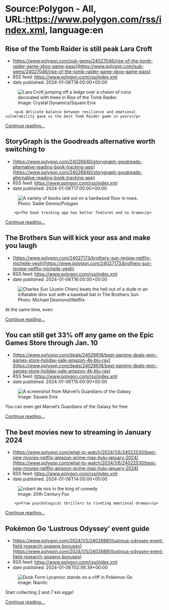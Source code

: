 # Source:Polygon -  All, URL:https://www.polygon.com/rss/index.xml, language:en

## Rise of the Tomb Raider is still peak Lara Croft
 - [https://www.polygon.com/sub-gems/24027046/rise-of-the-tomb-raider-game-xbox-game-pass](https://www.polygon.com/sub-gems/24027046/rise-of-the-tomb-raider-game-xbox-game-pass)
 - RSS feed: https://www.polygon.com/rss/index.xml
 - date published: 2024-01-06T18:00:00+00:00

<figure>
      <img alt="Lara Croft jumping off a ledge over a chasm of ruins decorated with trees in Rise of the Tomb Raider." src="https://cdn.vox-cdn.com/thumbor/F93hE08L4OOHVJz7K_MxYRmtrUY=/0x0:1920x1080/640x360/cdn.vox-cdn.com/uploads/chorus_image/image/73029842/ss_749f99146e5ebad371e37d95bfab7b17847c1d81.1920x1080.0.jpg" />
        <figcaption>Image: Crystal Dynamics/Square Enix</figcaption>
    </figure>


  		<p>A delicate balance between resilience and emotional vulnerability gave us the best Tomb Raider game in years</p>
  <p>
    <a href="https://www.polygon.com/sub-gems/24027046/rise-of-the-tomb-raider-game-xbox-game-pass">Continue reading&hellip;</a>
  </p>

## StoryGraph is the Goodreads alternative worth switching to
 - [https://www.polygon.com/24026840/storygraph-goodreads-alternative-reading-book-tracking-app](https://www.polygon.com/24026840/storygraph-goodreads-alternative-reading-book-tracking-app)
 - RSS feed: https://www.polygon.com/rss/index.xml
 - date published: 2024-01-06T17:00:00+00:00

<figure>
      <img alt="A variety of books laid out on a hardwood floor in rows." src="https://cdn.vox-cdn.com/thumbor/vrsV_K1V8DaGXogQhlCoHfAtKfA=/0x25:1800x1038/640x360/cdn.vox-cdn.com/uploads/chorus_image/image/73029717/books.0.png" />
        <figcaption>Photo: Sadie Gennis/Polygon</figcaption>
    </figure>


  		<p>The book tracking app has better features and no drama</p>
  <p>
    <a href="https://www.polygon.com/24026840/storygraph-goodreads-alternative-reading-book-tracking-app">Continue reading&hellip;</a>
  </p>

## The Brothers Sun will kick your ass and make you laugh
 - [https://www.polygon.com/24027173/brothers-sun-review-netflix-michelle-yeoh](https://www.polygon.com/24027173/brothers-sun-review-netflix-michelle-yeoh)
 - RSS feed: https://www.polygon.com/rss/index.xml
 - date published: 2024-01-06T16:00:00+00:00

<figure>
      <img alt="Charles Sun (Justin Chien) beats the hell out of a dude in an inflatable dino suit with a baseball bat in The Brothers Sun." src="https://cdn.vox-cdn.com/thumbor/f_Cg4xCdDXRTkf_u8pvmMpYFSIs=/0x0:3600x2025/640x360/cdn.vox-cdn.com/uploads/chorus_image/image/73029591/BROSUN_102_Unit_04756RC.0.jpg" />
        <figcaption>Photo: Michael Desmond/Netflix</figcaption>
    </figure>

  <p>At the same time, even</p>
  <p>
    <a href="https://www.polygon.com/24027173/brothers-sun-review-netflix-michelle-yeoh">Continue reading&hellip;</a>
  </p>

## You can still get 33% off any game on the Epic Games Store through Jan. 10
 - [https://www.polygon.com/deals/24026618/best-gaming-deals-epic-games-store-holiday-sale-amazon-4k-blu-ray](https://www.polygon.com/deals/24026618/best-gaming-deals-epic-games-store-holiday-sale-amazon-4k-blu-ray)
 - RSS feed: https://www.polygon.com/rss/index.xml
 - date published: 2024-01-06T15:00:00+00:00

<figure>
      <img alt="A screenshot from Marvel’s Guardians of the Galaxy" src="https://cdn.vox-cdn.com/thumbor/3GcHgd6EdEfWdYZOAJNSxvj8F4Y=/0x0:1920x1080/640x360/cdn.vox-cdn.com/uploads/chorus_image/image/73029449/ss_815ef8c726e21a388d8ca331c2609c2d46ceeb32.1920x1080.0.jpg" />
        <figcaption>Image: Square Enix</figcaption>
    </figure>

  <p>You can even get Marvel’s Guardians of the Galaxy for free</p>
  <p>
    <a href="https://www.polygon.com/deals/24026618/best-gaming-deals-epic-games-store-holiday-sale-amazon-4k-blu-ray">Continue reading&hellip;</a>
  </p>

## The best movies new to streaming in January 2024
 - [https://www.polygon.com/what-to-watch/2024/1/6/24022530/best-new-movies-netflix-amazon-prime-max-hulu-january-2024](https://www.polygon.com/what-to-watch/2024/1/6/24022530/best-new-movies-netflix-amazon-prime-max-hulu-january-2024)
 - RSS feed: https://www.polygon.com/rss/index.xml
 - date published: 2024-01-06T14:00:00+00:00

<figure>
      <img alt="robert de niro in the king of comedy" src="https://cdn.vox-cdn.com/thumbor/tTOQ6X5tmgjZy1D2XPL5LUn89KE=/0x0:1236x695/640x360/cdn.vox-cdn.com/uploads/chorus_image/image/73029265/king_of_comedy.0.jpg" />
        <figcaption>Image: 20th Century Fox</figcaption>
    </figure>


  		<p>From psychological thrillers to riveting emotional dramas</p>
  <p>
    <a href="https://www.polygon.com/what-to-watch/2024/1/6/24022530/best-new-movies-netflix-amazon-prime-max-hulu-january-2024">Continue reading&hellip;</a>
  </p>

## Pokémon Go ‘Lustrous Odyssey’ event guide
 - [https://www.polygon.com/2024/1/5/24026881/lustrous-odyssey-event-field-research-spawns-bonuses](https://www.polygon.com/2024/1/5/24026881/lustrous-odyssey-event-field-research-spawns-bonuses)
 - RSS feed: https://www.polygon.com/rss/index.xml
 - date published: 2024-01-06T02:56:39+00:00

<figure>
      <img alt="Dusk Form Lycanroc stands on a cliff in Pokémon Go" src="https://cdn.vox-cdn.com/thumbor/eHn-D_ba-h_fBSPr4ismfDm5gv8=/417x120:1440x695/640x360/cdn.vox-cdn.com/uploads/chorus_image/image/73028610/GC26osXWcAAstiN.0.jpg" />
        <figcaption>Image: Niantic</figcaption>
    </figure>

  <p>Start collecting 2 and 7 km eggs!</p>
  <p>
    <a href="https://www.polygon.com/2024/1/5/24026881/lustrous-odyssey-event-field-research-spawns-bonuses">Continue reading&hellip;</a>
  </p>

